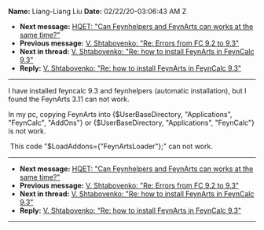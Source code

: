 **Name:** Liang-Liang Liu
**Date:** 02/22/20-03:06:43 AM Z

  - **Next message:** [HQET: "Can Feynhelpers and FeynArts can works at
    the same time?"](1564.html)
  - **Previous message:** [V. Shtabovenko: "Re: Errors from FC 9.2 to
    9.3"](1562.html)
  - **Next in thread:** [V. Shtabovenko: "Re: how to install FeynArts in
    FeynCalc 9.3"](1565.html)
  - **Reply:** [V. Shtabovenko: "Re: how to install FeynArts in FeynCalc
    9.3"](1565.html)

-----

I have installed feyncalc 9.3 and feynhelpers (automatic installation),
but I found the FeynArts 3.11 can not work.  

In my pc, copying FeynArts into {$UserBaseDirectory, "Applications",
"FeynCalc", "AddOns"} or {$UserBaseDirectory, "Applications",
"FeynCalc"} is not work.  

 This code "$LoadAddons={"FeynArtsLoader"};" can not work.  

-----

  - **Next message:** [HQET: "Can Feynhelpers and FeynArts can works at
    the same time?"](1564.html)
  - **Previous message:** [V. Shtabovenko: "Re: Errors from FC 9.2 to
    9.3"](1562.html)
  - **Next in thread:** [V. Shtabovenko: "Re: how to install FeynArts in
    FeynCalc 9.3"](1565.html)
  - **Reply:** [V. Shtabovenko: "Re: how to install FeynArts in FeynCalc
    9.3"](1565.html)

-----

